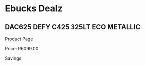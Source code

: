 
# Ebucks Dealz
## DAC625 DEFY C425 325LT ECO METALLIC
[Product Page](https://www.ebucks.com/web/shop/productSelected.do?prodId=1227485762&catId=704986856)

Price: R6099.00

Savings: 


	